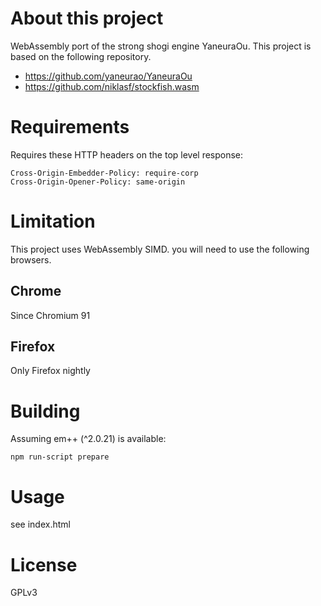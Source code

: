 # About this project

WebAssembly port of the strong shogi engine YaneuraOu.
This project is based on the following repository.

- https://github.com/yaneurao/YaneuraOu
- https://github.com/niklasf/stockfish.wasm

# Requirements

Requires these HTTP headers on the top level response:

```
Cross-Origin-Embedder-Policy: require-corp
Cross-Origin-Opener-Policy: same-origin
```

# Limitation

This project uses WebAssembly SIMD. you will need to use the following browsers.

## Chrome

Since Chromium 91

## Firefox

Only Firefox nightly

# Building

Assuming em++ (^2.0.21) is available:

```
npm run-script prepare
```

# Usage

see index.html

# License

GPLv3
